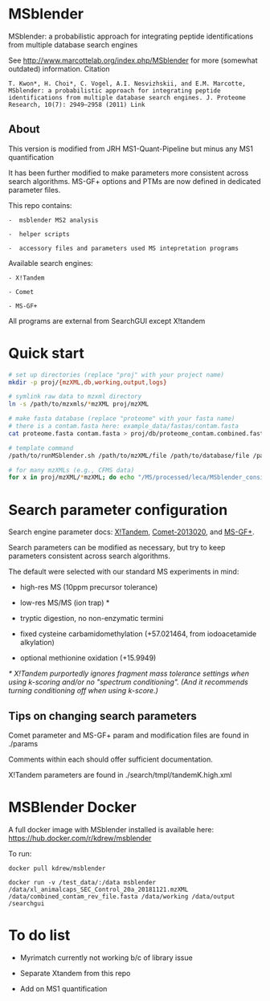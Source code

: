 # MSblender 
MSblender: a probabilistic approach for integrating peptide identifications
from multiple database search engines
 
See http://www.marcottelab.org/index.php/MSblender for more (somewhat outdated) information.
 Citation

    T. Kwon*, H. Choi*, C. Vogel, A.I. Nesvizhskii, and E.M. Marcotte, MSblender: a probabilistic approach for integrating peptide identifications from multiple database search engines. J. Proteome Research, 10(7): 2949–2958 (2011) Link 


## About

   This version is modified from JRH MS1-Quant-Pipeline but minus any MS1 quantification
   
   It has been further modified to make parameters more consistent across search algorithms.
   MS-GF+ options and PTMs are now defined in dedicated parameter files.
   
   This repo contains:

    -  msblender MS2 analysis

    -  helper scripts

    -  accessory files and parameters used MS intepretation programs


   Available search engines:

    - X!Tandem

    - Comet

    - MS-GF+

   All programs are external from SearchGUI except X!tandem

# Quick start

   ```bash
   # set up directories (replace "proj" with your project name)
   mkdir -p proj/{mzXML,db,working,output,logs}
   ```

   ```bash
   # symlink raw data to mzxml directory
   ln -s /path/to/mzxmls/*mzXML proj/mzXML
   ```

   ```bash
   # make fasta database (replace "proteome" with your fasta name)
   # there is a contam.fasta here: example_data/fastas/contam.fasta
   cat proteome.fasta contam.fasta > proj/db/proteome_contam.combined.fasta
   ```

   ```bash
   # template command
   /path/to/runMSblender.sh /path/to/mzXML/file /path/to/database/file /path/to/working/dir/ /path/to/output/dir
   ```

   ```bash
   # for many mzXMLs (e.g., CFMS data)
   for x in proj/mzXML/*mzXML; do echo "/MS/processed/leca/MSblender_consistent/runMSblender.sh proj/mzXML/${x} proj/db/proteome_contam.combined.fasta proj/working proj/output"; done > proj/proj.msblender.cmds
   ```
   

# Search parameter configuration

   Search engine parameter docs: [X!Tandem](https://www.thegpm.org/TANDEM/api/index.html), [Comet-2013020](http://comet-ms.sourceforge.net/parameters/parameters_201302/), and [MS-GF+](https://bix-lab.ucsd.edu/pages/viewpage.action?pageId=13533355).


   Search parameters can be modified as necessary, but try to keep parameters consistent across search algorithms.

   The default were selected with our standard MS experiments in mind:
   
   - high-res MS (10ppm precursor tolerance)
   
   - low-res MS/MS (ion trap) \*
   
   - tryptic digestion, no non-enzymatic termini
   
   - fixed cysteine carbamidomethylation (+57.021464, from iodoacetamide alkylation)
   
   - optional methionine oxidation (+15.9949)


   _\* X!Tandem purportedly ignores fragment mass tolerance settings when using k-scoring and/or no "spectrum conditioning". (And it recommends turning conditioning off when using k-score.)_


## Tips on changing search parameters

   Comet parameter and MS-GF+ param and modification files are found in ./params

   Comments within each should offer sufficient documentation.

   X!Tandem parameters are found in ./search/tmpl/tandemK.high.xml
 
# MSBlender Docker

A full docker image with MSblender installed is available here: https://hub.docker.com/r/kdrew/msblender

To run: 
```
docker pull kdrew/msblender

docker run -v /test_data/:/data msblender /data/xl_animalcaps_SEC_Control_20a_20181121.mzXML /data/combined_contam_rev_file.fasta /data/working /data/output /searchgui
```

# To do list

   - Myrimatch currently not working b/c of library issue 
  
   - Separate Xtandem from this repo
  
   - Add on MS1 quantification
